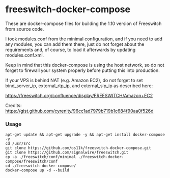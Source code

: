 freeswitch-docker-compose
============

These are docker-compose files for building the 1.10 version of Freeswitch from source code.

I took modules.conf from the minimal configuration, and if you need to add any modules, you can add them there, just do not forget about the requirements and, of course, to load it afterwards by updating modules.conf.xml.

Keep in mind that this docker-compose is using the host network, so do not forget to firewall your system properly before putting this into production.

If your VPS is behind NAT (e.g. Amazon EC2), do not forget to set bind_server_ip, external_rtp_ip, and external_sip_ip as described here:

https://freeswitch.org/confluence/display/FREESWITCH/Amazon+EC2

Credits:
https://gist.github.com/cyrenity/96cc1ad7979b719b1c684f90aa0f526d

### Usage
```
apt-get update && apt-get upgrade -y && apt-get install docker-compose -y
cd /usr/src
git clone https://github.com/os11k/freeswitch-docker-compose.git
git clone https://github.com/signalwire/freeswitch.git
cp -a ./freeswitch/conf/minimal ./freeswitch-docker-compose/freeswitch/conf
cd ./freeswitch-docker-compose/
docker-compose up -d --build
```
